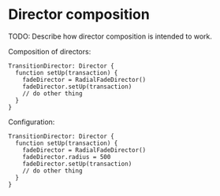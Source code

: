 # Director composition

TODO: Describe how director composition is intended to work.

Composition of directors:

    TransitionDirector: Director {
      function setUp(transaction) {
        fadeDirector = RadialFadeDirector()
        fadeDirector.setUp(transaction)
        // do other thing
      }
    }

Configuration:

    TransitionDirector: Director {
      function setUp(transaction) {
        fadeDirector = RadialFadeDirector()
        fadeDirector.radius = 500
        fadeDirector.setUp(transaction)
        // do other thing
      }
    }